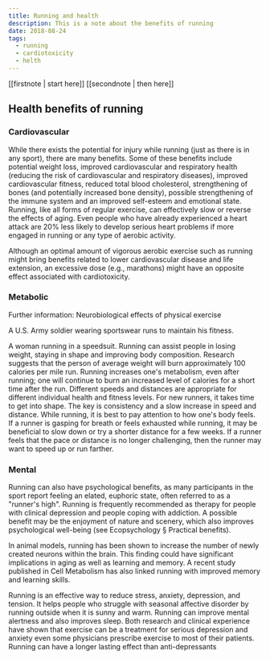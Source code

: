 ```yaml
---
title: Running and health
description: This is a note about the benefits of running
date: 2018-08-24
tags:
  - running
  - cardiotoxicity
  - helth
---
```


[[firstnote | start here]]
[[secondnote | then here]]

## Health benefits of running
### Cardiovascular
While there exists the potential for injury while running (just as there is in any sport), there are many benefits. Some of these benefits include potential weight loss, improved cardiovascular and respiratory health (reducing the risk of cardiovascular and respiratory diseases), improved cardiovascular fitness, reduced total blood cholesterol, strengthening of bones (and potentially increased bone density), possible strengthening of the immune system and an improved self-esteem and emotional state. Running, like all forms of regular exercise, can effectively slow or reverse the effects of aging. Even people who have already experienced a heart attack are 20% less likely to develop serious heart problems if more engaged in running or any type of aerobic activity.

Although an optimal amount of vigorous aerobic exercise such as running might bring benefits related to lower cardiovascular disease and life extension, an excessive dose (e.g., marathons) might have an opposite effect associated with cardiotoxicity.

### Metabolic
Further information: Neurobiological effects of physical exercise

A U.S. Army soldier wearing sportswear runs to maintain his fitness.

A woman running in a speedsuit.
Running can assist people in losing weight, staying in shape and improving body composition. Research suggests that the person of average weight will burn approximately 100 calories per mile run. Running increases one's metabolism, even after running; one will continue to burn an increased level of calories for a short time after the run. Different speeds and distances are appropriate for different individual health and fitness levels. For new runners, it takes time to get into shape. The key is consistency and a slow increase in speed and distance. While running, it is best to pay attention to how one's body feels. If a runner is gasping for breath or feels exhausted while running, it may be beneficial to slow down or try a shorter distance for a few weeks. If a runner feels that the pace or distance is no longer challenging, then the runner may want to speed up or run farther.

### Mental
Running can also have psychological benefits, as many participants in the sport report feeling an elated, euphoric state, often referred to as a "runner's high". Running is frequently recommended as therapy for people with clinical depression and people coping with addiction. A possible benefit may be the enjoyment of nature and scenery, which also improves psychological well-being (see Ecopsychology § Practical benefits).

In animal models, running has been shown to increase the number of newly created neurons within the brain. This finding could have significant implications in aging as well as learning and memory. A recent study published in Cell Metabolism has also linked running with improved memory and learning skills.

Running is an effective way to reduce stress, anxiety, depression, and tension. It helps people who struggle with seasonal affective disorder by running outside when it is sunny and warm. Running can improve mental alertness and also improves sleep. Both research and clinical experience have shown that exercise can be a treatment for serious depression and anxiety even some physicians prescribe exercise to most of their patients. Running can have a longer lasting effect than anti-depressants
